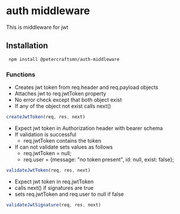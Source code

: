 # auth middleware

  This is middleware for jwt

## Installation

```bash
 npm install @petercraftsmn/auth-middleware
```

### Functions
- Creates jwt token from req.header and req.payload objects
- Attaches jwt to req.jwtToken property
- No error check except that both object exist
- If any of the object not exist calls next()
```js
createJwtToken(req, res, next)
```
- Expect jwt token in Authorization header with bearer schema
- If validation is successful 
  - req.jwtToken contains the token
- If can not validate sets values as follows 
  - req.jwtToken = null;
  - req.user = {message: "no token present", id: null, exist: false};
```js
validateJwtToken(req, res, next)
```

- Expect jwt token in req.jwtToken 
- calls next() if signatures are true
- sets req.jwtToken and req.user to null if false
```js
validateJwtSignature(req, res, next)
```

